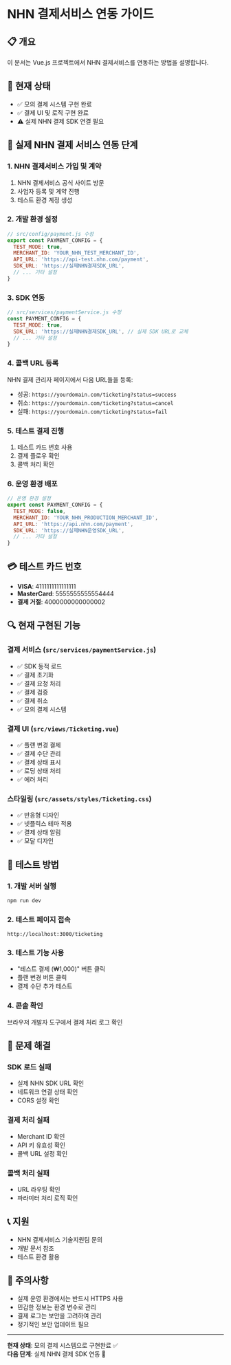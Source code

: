 # NHN 결제서비스 연동 가이드

## 📋 개요
이 문서는 Vue.js 프로젝트에서 NHN 결제서비스를 연동하는 방법을 설명합니다.

## 🚀 현재 상태
- ✅ 모의 결제 시스템 구현 완료
- ✅ 결제 UI 및 로직 구현 완료
- ⚠️ 실제 NHN 결제 SDK 연결 필요

## 🔧 실제 NHN 결제 서비스 연동 단계

### 1. NHN 결제서비스 가입 및 계약
1. NHN 결제서비스 공식 사이트 방문
2. 사업자 등록 및 계약 진행
3. 테스트 환경 계정 생성

### 2. 개발 환경 설정
```javascript
// src/config/payment.js 수정
export const PAYMENT_CONFIG = {
  TEST_MODE: true,
  MERCHANT_ID: 'YOUR_NHN_TEST_MERCHANT_ID',
  API_URL: 'https://api-test.nhn.com/payment',
  SDK_URL: 'https://실제NHN결제SDK_URL',
  // ... 기타 설정
}
```

### 3. SDK 연동
```javascript
// src/services/paymentService.js 수정
const PAYMENT_CONFIG = {
  TEST_MODE: true,
  SDK_URL: 'https://실제NHN결제SDK_URL', // 실제 SDK URL로 교체
  // ... 기타 설정
}
```

### 4. 콜백 URL 등록
NHN 결제 관리자 페이지에서 다음 URL들을 등록:
- 성공: `https://yourdomain.com/ticketing?status=success`
- 취소: `https://yourdomain.com/ticketing?status=cancel`
- 실패: `https://yourdomain.com/ticketing?status=fail`

### 5. 테스트 결제 진행
1. 테스트 카드 번호 사용
2. 결제 플로우 확인
3. 콜백 처리 확인

### 6. 운영 환경 배포
```javascript
// 운영 환경 설정
export const PAYMENT_CONFIG = {
  TEST_MODE: false,
  MERCHANT_ID: 'YOUR_NHN_PRODUCTION_MERCHANT_ID',
  API_URL: 'https://api.nhn.com/payment',
  SDK_URL: 'https://실제NHN운영SDK_URL',
  // ... 기타 설정
}
```

## 💳 테스트 카드 번호
- **VISA**: 4111111111111111
- **MasterCard**: 5555555555554444
- **결제 거절**: 4000000000000002

## 🔍 현재 구현된 기능

### 결제 서비스 (`src/services/paymentService.js`)
- ✅ SDK 동적 로드
- ✅ 결제 초기화
- ✅ 결제 요청 처리
- ✅ 결제 검증
- ✅ 결제 취소
- ✅ 모의 결제 시스템

### 결제 UI (`src/views/Ticketing.vue`)
- ✅ 플랜 변경 결제
- ✅ 결제 수단 관리
- ✅ 결제 상태 표시
- ✅ 로딩 상태 처리
- ✅ 에러 처리

### 스타일링 (`src/assets/styles/Ticketing.css`)
- ✅ 반응형 디자인
- ✅ 넷플릭스 테마 적용
- ✅ 결제 상태 알림
- ✅ 모달 디자인

## 🧪 테스트 방법

### 1. 개발 서버 실행
```bash
npm run dev
```

### 2. 테스트 페이지 접속
```
http://localhost:3000/ticketing
```

### 3. 테스트 기능 사용
- "테스트 결제 (₩1,000)" 버튼 클릭
- 플랜 변경 버튼 클릭
- 결제 수단 추가 테스트

### 4. 콘솔 확인
브라우저 개발자 도구에서 결제 처리 로그 확인

## 🔨 문제 해결

### SDK 로드 실패
- 실제 NHN SDK URL 확인
- 네트워크 연결 상태 확인
- CORS 설정 확인

### 결제 처리 실패
- Merchant ID 확인
- API 키 유효성 확인
- 콜백 URL 설정 확인

### 콜백 처리 실패
- URL 라우팅 확인
- 파라미터 처리 로직 확인

## 📞 지원
- NHN 결제서비스 기술지원팀 문의
- 개발 문서 참조
- 테스트 환경 활용

## 🚨 주의사항
- 실제 운영 환경에서는 반드시 HTTPS 사용
- 민감한 정보는 환경 변수로 관리
- 결제 로그는 보안을 고려하여 관리
- 정기적인 보안 업데이트 필요

---

**현재 상태**: 모의 결제 시스템으로 구현완료 ✅  
**다음 단계**: 실제 NHN 결제 SDK 연동 🔄 